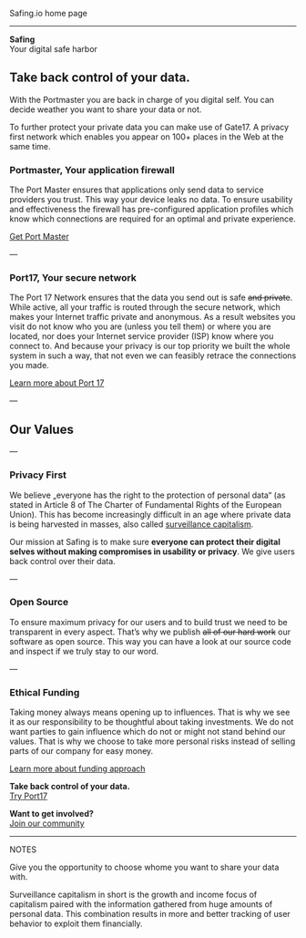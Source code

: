 Safing.io home page
* * *

**Safing**  
Your digital safe harbor

## Take back control of your data.

<!-- We provide you with a simple but powerful tool that manages your connections to the Internet — protecting your privacy. [Learn about Port Master](#) -->

With the Portmaster you are back in charge of you digital self.
You can decide weather you want to share your data or not.

<!-- On top of that we make sure the data sent out is protected from prying eyes on the way to its destination. [Learn about Port 17](#) -->
To further protect your private data you can make use of Gate17. A privacy first network which enables you appear on 100+ places in the Web at the same time.

### Portmaster, Your application firewall
The Port Master ensures that applications only send data to service providers you trust. This way your device leaks no data. To ensure usability and effectiveness the firewall has pre-configured application profiles which know which connections are required for an optimal and private experience. 

[Get Port Master](/portmaster)

—

### Port17, Your secure network
The Port 17 Network ensures that the data you send out is safe ~~and private~~. While active, all your traffic is routed through the secure network, which makes your Internet traffic private and anonymous. As a result websites you visit do not know who you are (unless you tell them) or where you are located, nor does your Internet service provider (ISP) know where you connect to. And because your privacy is our top priority we built the whole system in such a way, that not even we can feasibly retrace the connections you made. 

[Learn more about Port 17](/port17)

—

## Our Values
—

### Privacy First
We believe „everyone has the right to the protection of personal data“ (as stated in Article 8 of The Charter of Fundamental Rights of the European Union). This has become increasingly difficult in an age where private data is being harvested in masses, also called [surveillance capitalism](/link—to-Shoshana-Zuboff-source-or-subpage).

Our mission at Safing is to make sure **everyone can protect their digital selves without making compromises in usability or privacy**. We give users back control over their data.

—

### Open Source
To ensure maximum privacy for our users and to build trust we need to be transparent in every aspect. That’s why we publish ~~all of our hard work~~ our software as open source. This way you can have a look at our source code and inspect if we truly stay to our word.

— 

### Ethical Funding
Taking money always means opening up to influences. That is why we see it as our responsibility to be thoughtful about taking investments. We do not want parties to gain influence which do not or might not stand behind our values. That is why we choose to take more personal risks instead of selling parts of our company for easy money.

[Learn more about funding approach](/about/support-us)

**Take back control of your data.**  
[Try Port17](/port17)

**Want to get involved?**  
[Join our community](/community)



* * * * * * * * * * * * * * * * * * * * * 
NOTES

Give you the opportunity to choose whome you want to share your data with.

Surveillance capitalism in short is the growth and income focus of capitalism paired with the information gathered from huge amounts of personal data. This combination results in more and better tracking of user behavior to exploit them financially.
